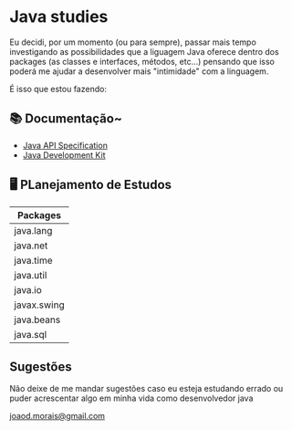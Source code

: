 # Java studies

Eu decidi, por um momento (ou para sempre), passar mais tempo investigando as possibilidades que a liguagem Java oferece dentro dos packages (as classes e interfaces, métodos, etc...) pensando que isso poderá me ajudar a desenvolver mais "intimidade" com a linguagem.

É isso que estou fazendo:




## 📚 Documentação~
- [Java API Specification](https://docs.oracle.com/javase/8/docs/api/overview-summary.html)
- [Java Development Kit](https://docs.oracle.com/en/java/javase/22/docs/api/index.html)



## 🖥 PLanejamento de Estudos
| Packages |
| ----| 
| java.lang |
| java.net | 
| java.time |
| java.util|
| java.io |
| javax.swing | 
| java.beans | 
| java.sql|


## Sugestões
Não deixe de me mandar sugestões caso eu esteja estudando errado ou puder acrescentar algo em minha vida como desenvolvedor java

joaod.morais@gmail.com 
